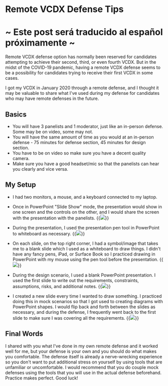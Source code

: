 # Remote VCDX Defense Tips

# ~ Este post será traducido al español próximamente ~

Remote VCDX defense option has normally been reserved for candidates attempting to achieve their second, third, or even fourth VCDX. But in the midst of the COVID-19 pandemic, having a remote VCDX defense seems to be a possibility for candidates trying to receive their first VCDX in some cases. 

I got my VCDX in January 2020 through a remote defense, and I thought it may be valuable to share what I've used during my defense for candidates who may have remote defenses in the future.  


## Basics
- You will have 3 panelists and 1 moderator, just like an in-person defense. Some may be on video, some may not.
- You will have the same amount of time as you would at an in-person defense - 75 minutes for defense section, 45 minutes for design section.
- You have to be on video so make sure you have a decent quality camera.
- Make sure you have a good headset/mic so that the panelists can hear you clearly and vice versa.


## My Setup
- I had two monitors, a mouse, and a keyboard connected to my laptop.
- Once in PowerPoint "Slide Show" mode, the presentation would show in one screen and the controls on the other, and I would share the screen with the presentation with the panelists.
{{<image src="setup.png" linked="true">}}

- During the presentation, I used the presentation pen tool in PowerPoint to whiteboard as necessary.
{{<image src="presentationpen.png" linked="true">}}

- On each slide, on the top right corner, I had a symbol/image that takes me to a blank slide which I used as a whiteboard to draw things. I didn't have any fancy pens, iPad, or Surface Book so I practiced drawing in PowerPoint with my mouse using the pen tool before the presentation.
{{<image src="presentationpendrawing.png" linked="true">}}

- During the design scenario, I used a blank PowerPoint presentation. I used the first slide to write out the requirements, constraints, assumptions, risks, and additional notes. 
{{<image src="designscenario.png" linked="true">}}

- I created a new slide every time I wanted to draw something. I practiced doing this in mock scenarios so that I got used to creating diagrams with PowerPoint shapes. I would flip back and forth between the slides as necessary, and during the defense, I frequently went back to the first slide to make sure I was covering all the requirements. 
{{<image src="designscenario2.png" linked="true">}}


## Final Words
I shared with you what I've done in my own remote defense and it worked well for me, but your defense is your own and you should do what makes you comfortable. The defense itself is already a nerve-wrecking experience so you don't want to put additional stress on yourself by using tools that are unfamiliar or uncomfortable. I would recommend that you do couple mock defenses using the tools that you will use in the actual defense beforehand. Practice makes perfect. Good luck!

